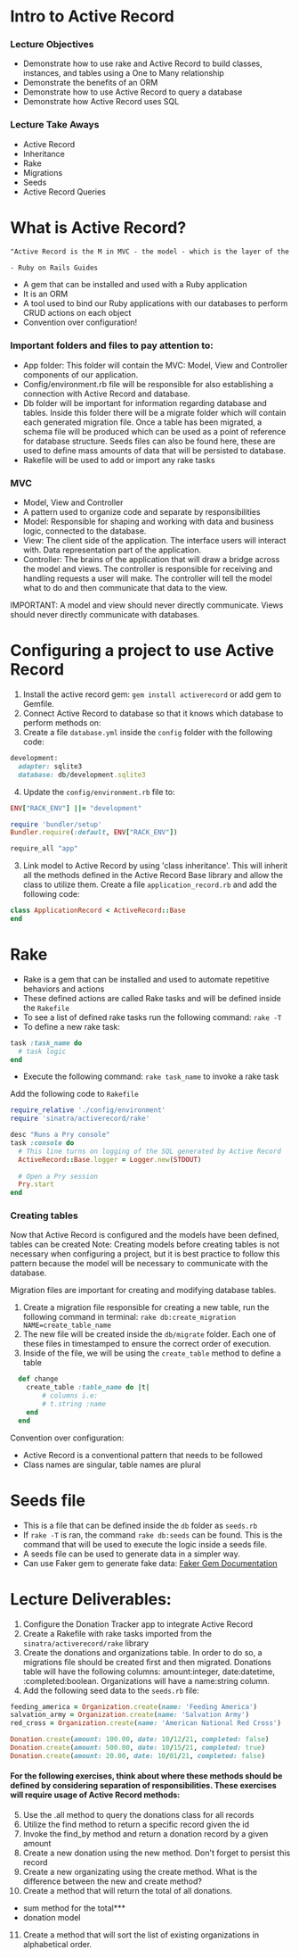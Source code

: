 # Intro to Active Record

### Lecture Objectives

- Demonstrate how to use rake and Active Record to build classes, instances, and tables using a One to Many relationship
- Demonstrate the benefits of an ORM
- Demonstrate how to use Active Record to query a database
- Demonstrate how Active Record uses SQL

### Lecture Take Aways

- Active Record
- Inheritance
- Rake
- Migrations
- Seeds
- Active Record Queries

# What is Active Record?

```txt
"Active Record is the M in MVC - the model - which is the layer of the system responsible for representing business data and logic. Active Record facilitates the creation and use of business objects whose data requires persistent storage to a database. It is an implementation of the Active Record pattern which itself is a description of an Object Relational Mapping system."

- Ruby on Rails Guides
```

- A gem that can be installed and used with a Ruby application
- It is an ORM
- A tool used to bind our Ruby applications with our databases to perform CRUD actions on each object
- Convention over configuration!

### Important folders and files to pay attention to:
- App folder: This folder will contain the MVC: Model, View and Controller components of our application. 
- Config/environment.rb file will be responsible for also establishing a connection with Active Record and database.
- Db folder will be important for information regarding database and tables. Inside this folder there will be a migrate folder which will contain each generated migration file. Once a table has been migrated, a schema file will be produced which can be used as a point of reference for database structure. Seeds files can also be found here, these are used to define mass amounts of data that will be persisted to database. 
- Rakefile will be used to add or import any rake tasks

### MVC 

- Model, View and Controller
- A pattern used to organize code and separate by responsibilities 
- Model: Responsible for shaping and working with data and business logic, connected to the database.
- View: The client side of the application. The interface users will interact with. Data representation part of the application. 
- Controller: The brains of the application that will draw a bridge across the model and views. The controller is responsible for receiving and handling requests a user will make. The controller will tell the model what to do and then communicate that data to the view. 

IMPORTANT: A model and view should never directly communicate. Views should never directly communicate with databases. 

# Configuring a project to use Active Record

1. Install the active record gem: `gem install activerecord` or add gem to Gemfile.
2. Connect Active Record to database so that it knows which database to perform methods on:
3. Create a file `database.yml` inside the `config` folder with the following code:

```rb
development:
  adapter: sqlite3
  database: db/development.sqlite3
```
4. Update the `config/environment.rb` file to:
```rb
ENV["RACK_ENV"] ||= "development"

require 'bundler/setup'
Bundler.require(:default, ENV["RACK_ENV"])

require_all "app"
```
3. Link model to Active Record by using 'class inheritance'. This will inherit all the methods defined in the Active Record Base library and allow the class to utilize them. Create a file `application_record.rb` and add the following code:

```rb
class ApplicationRecord < ActiveRecord::Base
end
```

# Rake

- Rake is a gem that can be installed and used to automate repetitive behaviors and actions
- These defined actions are called Rake tasks and will be defined inside the `Rakefile` 
- To see a list of defined rake tasks run the following command: ` rake -T `
- To define a new rake task: 
```rb
task :task_name do
  # task logic
end
```
- Execute the following command: `rake task_name` to invoke a rake task

Add the following code to `Rakefile`

```rb
require_relative './config/environment'
require 'sinatra/activerecord/rake'

desc "Runs a Pry console"
task :console do
  # This line turns on logging of the SQL generated by Active Record
  ActiveRecord::Base.logger = Logger.new(STDOUT)
  
  # Open a Pry session
  Pry.start
end
```

### Creating tables

Now that Active Record is configured and the models have been defined, tables can be created
Note: Creating models before creating tables is not necessary when configuring a project, but it is best practice to follow this pattern because the model will be necessary to communicate with the database.

Migration files are important for creating and modifying database tables.
1. Create a migration file responsible for creating a new table, run the following command in terminal: `rake db:create_migration NAME=create_table_name`
3. The new file will be created inside the `db/migrate` folder. Each one of these files in timestamped to ensure the correct order of execution.
4. Inside of the file, we will be using the `create_table` method to define a table
```rb 
  def change
    create_table :table_name do |t|
        # columns i.e:
        # t.string :name
    end
  end
```

Convention over configuration:
- Active Record is a conventional pattern that needs to be followed
- Class names are singular, table names are plural

# Seeds file

- This is a file that can be defined inside the `db` folder as `seeds.rb` 
- If `rake -T` is ran, the command `rake db:seeds` can be found. This is the command that will be used to execute the logic inside a seeds file. 
- A seeds file can be used to generate data in a simpler way.
- Can use Faker gem to generate fake data: [Faker Gem Documentation](https://github.com/faker-ruby/faker)


# Lecture Deliverables:

1. Configure the Donation Tracker app to integrate Active Record
2. Create a Rakefile with rake tasks imported from the `sinatra/activerecord/rake` library 
3. Create the donations and organizations table. In order to do so, a migrations file should be created first and then migrated. Donations table will have the following columns: amount:integer, date:datetime, :completed:boolean. Organizations will have a name:string column. 
4. Add the following seed data to the `seeds.rb` file:
```rb
feeding_america = Organization.create(name: 'Feeding America')
salvation_army = Organization.create(name: 'Salvation Army')
red_cross = Organization.create(name: 'American National Red Cross')

Donation.create(amount: 100.00, date: 10/12/21, completed: false)
Donation.create(amount: 500.00, date: 10/15/21, completed: true)
Donation.create(amount: 20.00, date: 10/01/21, completed: false)
```
#### For the following exercises, think about where these methods should be defined by considering separation of responsibilities. These exercises will require usage of Active Record methods:
5. Use the .all method to query the donations class for all records
6. Utilize the find method to return a specific record given the id
7. Invoke the find_by method and return a donation record by a given amount
8. Create a new donation using the new method. Don't forget to persist this record
9. Create a new organizating using the create method. What is the difference between the new and create method?
10. Create a method that will return the total of all donations. 
- sum method for the total***
- donation model 

11. Create a method that will sort the list of existing organizations in alphabetical order.